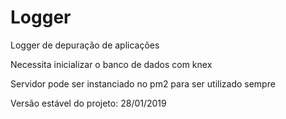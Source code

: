 # Logger
Logger de depuração de aplicações

Necessita inicializar o banco de dados com knex

Servidor pode ser instanciado no pm2 para ser utilizado sempre

Versão estável do projeto: 28/01/2019
